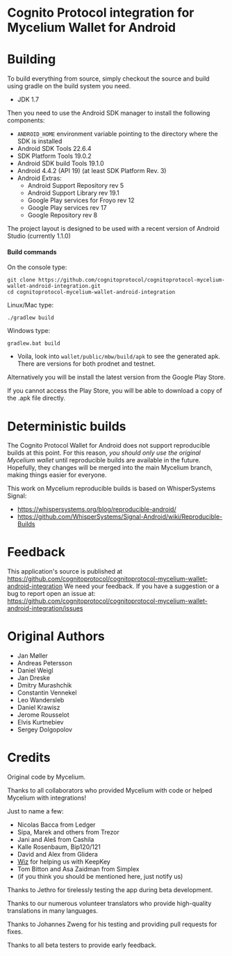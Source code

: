 # Cognito Protocol integration for Mycelium Wallet for Android

Building
========

To build everything from source, simply checkout the source and build using gradle
on the build system you need.

 * JDK 1.7

Then you need to use the Android SDK manager to install the following components:

 * `ANDROID_HOME` environment variable pointing to the directory where the SDK is installed
 * Android SDK Tools 22.6.4
 * SDK Platform Tools 19.0.2
 * Android SDK build Tools 19.1.0
 * Android 4.4.2 (API 19) (at least SDK Platform Rev. 3)
 * Android Extras:
    * Android Support Repository rev 5
    * Android Support Library rev 19.1
    * Google Play services for Froyo rev 12
    * Google Play services rev 17
    * Google Repository rev 8


The project layout is designed to be used with a recent version of Android Studio (currently 1.1.0)

#### Build commands

On the console type:

    git clone https://github.com/cognitoprotocol/cognitoprotocol-mycelium-wallet-android-integration.git
    cd cognitoprotocol-mycelium-wallet-android-integration

Linux/Mac type:

    ./gradlew build

Windows type:

    gradlew.bat build

 - Voila, look into `wallet/public/mbw/build/apk` to see the generated apk. 
   There are versions for both prodnet and testnet.

Alternatively you will be install the latest version from the Google Play Store.

If you cannot access the Play Store, you will be able to download a copy of the .apk file directly.

Deterministic builds
====================

The Cognito Protocol Wallet for Android does not support reproducible builds at this point. For this reason, *you should only use the original Mycelium wallet* until reproducible builds are available in the future. Hopefully, they changes will be merged into the main Mycelium branch, making things easier for everyone.

This work on Mycelium reproducible builds is based on WhisperSystems Signal:

* https://whispersystems.org/blog/reproducible-android/
* https://github.com/WhisperSystems/Signal-Android/wiki/Reproducible-Builds


Feedback
========

This application's source is published at https://github.com/cognitoprotocol/cognitoprotocol-mycelium-wallet-android-integration
We need your feedback. If you have a suggestion or a bug to report open an issue at: https://github.com/cognitoprotocol/cognitoprotocol-mycelium-wallet-android-integration/issues


Original Authors
================
 - Jan Møller
 - Andreas Petersson
 - Daniel Weigl
 - Jan Dreske
 - Dmitry Murashchik
 - Constantin Vennekel
 - Leo Wandersleb
 - Daniel Krawisz
 - Jerome Rousselot
 - Elvis Kurtnebiev
 - Sergey Dolgopolov

Credits
=======
Original code by Mycelium.

Thanks to all collaborators who provided Mycelium with code or helped Mycelium with integrations!

Just to name a few:

 - Nicolas Bacca from Ledger
 - Sipa, Marek and others from Trezor
 - Jani and Aleš from Cashila
 - Kalle Rosenbaum, Bip120/121
 - David and Alex from Glidera
 - [Wiz](https://twitter.com/wiz) for helping us with KeepKey
 - Tom Bitton and Asa Zaidman from Simplex
 - (if you think you should be mentioned here, just notify us)

Thanks to Jethro for tirelessly testing the app during beta development.

Thanks to our numerous volunteer translators who provide high-quality translations in many languages.

Thanks to Johannes Zweng for his testing and providing pull requests for fixes.

Thanks to all beta testers to provide early feedback.
